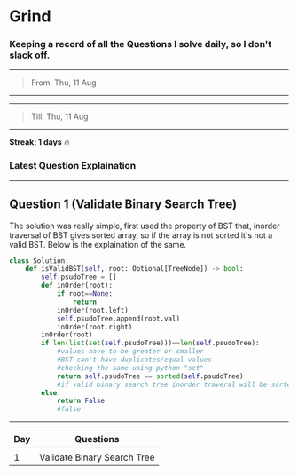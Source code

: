 # Grind

### Keeping a record of all the Questions I solve daily, so I don't slack off.
---
>From:  Thu, 11 Aug
---
---
>Till: Thu, 11 Aug
---

**Streak: 1 days** :fire:

### Latest Question Explaination

---
## Question 1 (Validate Binary Search Tree)

The solution was really simple, first used the property of BST that, inorder traversal
of BST gives sorted array, so if the array is not sorted it's not a valid BST.
Below is the explaination of the same.

```python
class Solution:
    def isValidBST(self, root: Optional[TreeNode]) -> bool:
        self.psudoTree = []
        def inOrder(root):
            if root==None:
                return
            inOrder(root.left)
            self.psudoTree.append(root.val)
            inOrder(root.right)
        inOrder(root)
        if len(list(set(self.psudoTree)))==len(self.psudoTree):
            #values have to be greater or smaller
            #BST can't have duplicates/equal values
            #checking the same using python "set"
            return self.psudoTree == sorted(self.psudoTree)
            #if valid binary search tree inorder traveral will be sorted 
        else:
            return False
            #false
```
---


| Day | Questions |
| --- | ----------- |
| | |
| 1 | Validate Binary Search Tree |

